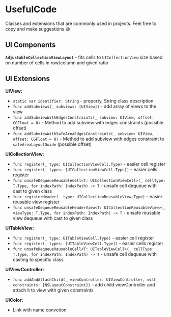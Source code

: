 # UsefulCode
Classes and extensions that are commonly used in projects. Feel free to copy and make suggestions 😃

## UI Components

**`AdjustableCollectionViewLayout`** - fits cells to `UICollectionView` size based on number of cells in row/column and given ratio

## UI Extensions

**UIView:**
* `static var identifier: String` - property, String class description
* `func addSubviews(_ subviews: [UIView])` - add array of views to the view
* `func addSubviewWithEdgesConstraints(_ subview: UIView, offset: CGFloat = 0)` - Method to add subview with edges constraints (possible offset)
* `func addSubviewWithSafeAreaEdgesConstraints(_ subview: UIView, offset: CGFloat = 0)` - Method to add subview with edges constraint to `safeAreaLayoutGuide` (possible offset)

**UICollectionView:**
* `func register(_ type: UICollectionViewCell.Type)` - easier cell register
* `func register(_ types: [UICollectionViewCell.Type])` - easier cells register
* `func unsafeDequeueReusableCell<T: UICollectionViewCell>(_ cellType: T.Type, for indexPath: IndexPath) -> T` - unsafe cell dequeue with cast to given class
* `func registerHeader(_ type: UICollectionReusableView.Type)` - easier reusable view register
* `func unsafeDequeueReusableHeaderView<T: UICollectionReusableView>(_ viewType: T.Type, for indexPath: IndexPath) -> T` - unsafe reusable view dequeue with cast to given class

**UITableView:**
* `func register(_ type: UITableViewCell.Type)` - easier cell register
* `func register(_ types: [UITableViewCell.Type])` - easier cells register
* `func unsafeDequeueReusableCell<T: UITableViewCell>(_ cellType: T.Type, for indexPath: IndexPath) -> T` - unsafe cell dequeue with casting to specific class

**UIViewController:**
* `func addAndAttachChild(_ viewController: UIViewController, with constraints: [NSLayoutConstraint])` - add child viewController and attach it to view with given constraints

**UIColor:**
* Link with name convetion
